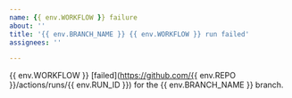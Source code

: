 ```yaml
---
name: {{ env.WORKFLOW }} failure
about: ''
title: '{{ env.BRANCH_NAME }} {{ env.WORKFLOW }} run failed'
assignees: ''

---
```


{{ env.WORKFLOW }} [failed](https://github.com/{{ env.REPO }}/actions/runs/{{ env.RUN_ID }}) for the {{ env.BRANCH_NAME }} branch.
